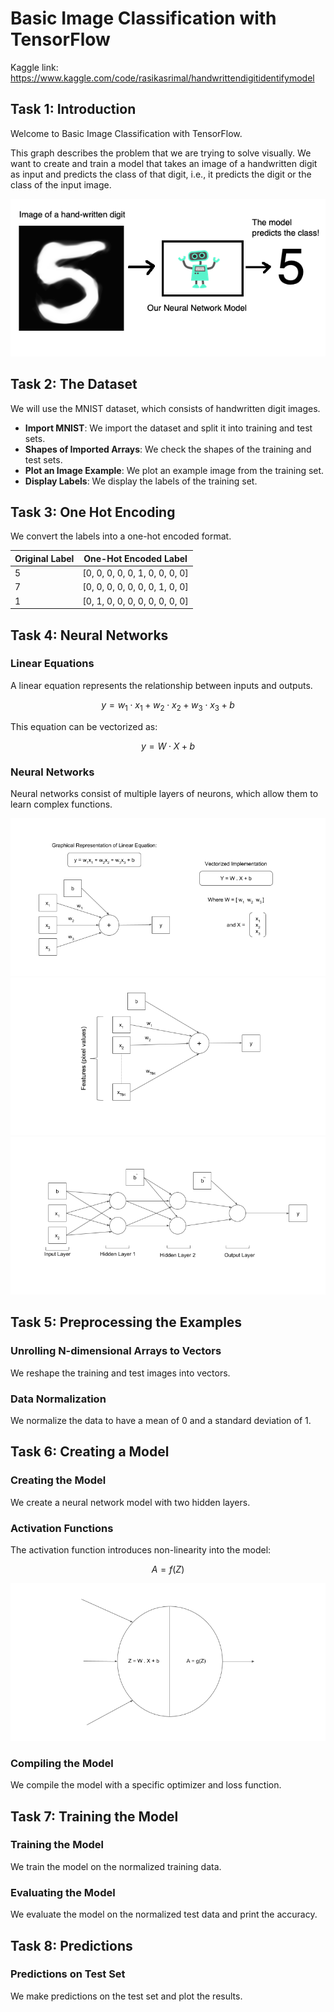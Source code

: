 # Basic Image Classification with TensorFlow

Kaggle link: https://www.kaggle.com/code/rasikasrimal/handwrittendigitidentifymodel

## Task 1: Introduction

Welcome to Basic Image Classification with TensorFlow.

This graph describes the problem that we are trying to solve visually. We want to create and train a model that takes an image of a handwritten digit as input and predicts the class of that digit, i.e., it predicts the digit or the class of the input image.

![Hand Written Digits Classification](images/1_1.png)

## Task 2: The Dataset

We will use the MNIST dataset, which consists of handwritten digit images.

- **Import MNIST**: We import the dataset and split it into training and test sets.
- **Shapes of Imported Arrays**: We check the shapes of the training and test sets.
- **Plot an Image Example**: We plot an example image from the training set.
- **Display Labels**: We display the labels of the training set.

## Task 3: One Hot Encoding

We convert the labels into a one-hot encoded format.

| Original Label | One-Hot Encoded Label           |
| -------------- | ------------------------------- |
| 5              | [0, 0, 0, 0, 0, 1, 0, 0, 0, 0] |
| 7              | [0, 0, 0, 0, 0, 0, 0, 1, 0, 0] |
| 1              | [0, 1, 0, 0, 0, 0, 0, 0, 0, 0] |

## Task 4: Neural Networks

### Linear Equations

A linear equation represents the relationship between inputs and outputs.

$$ y = w_1 \cdot x_1 + w_2 \cdot x_2 + w_3 \cdot x_3 + b $$

This equation can be vectorized as:

$$
y = W \cdot X + b
$$

### Neural Networks

Neural networks consist of multiple layers of neurons, which allow them to learn complex functions.

![Single Neuron](images/1_2.png)
![Single Neuron with 784 features](images/1_3.png)
![Neural Network with 2 hidden layers](images/1_4.png)

## Task 5: Preprocessing the Examples

### Unrolling N-dimensional Arrays to Vectors

We reshape the training and test images into vectors.

### Data Normalization

We normalize the data to have a mean of 0 and a standard deviation of 1.

## Task 6: Creating a Model

### Creating the Model

We create a neural network model with two hidden layers.

### Activation Functions

The activation function introduces non-linearity into the model:

$$
A = f(Z)
$$

![ReLU](images/1_5.png)

### Compiling the Model

We compile the model with a specific optimizer and loss function.

## Task 7: Training the Model

### Training the Model

We train the model on the normalized training data.

### Evaluating the Model

We evaluate the model on the normalized test data and print the accuracy.

## Task 8: Predictions

### Predictions on Test Set

We make predictions on the test set and plot the results.
